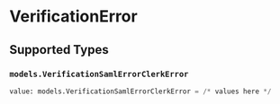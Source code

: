 # VerificationError


## Supported Types

### `models.VerificationSamlErrorClerkError`

```python
value: models.VerificationSamlErrorClerkError = /* values here */
```

